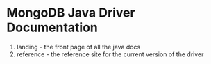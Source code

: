 # MongoDB Java Driver Documentation
 
 1. landing - the front page of all the java docs
 2. reference - the reference site for the current version of the driver

